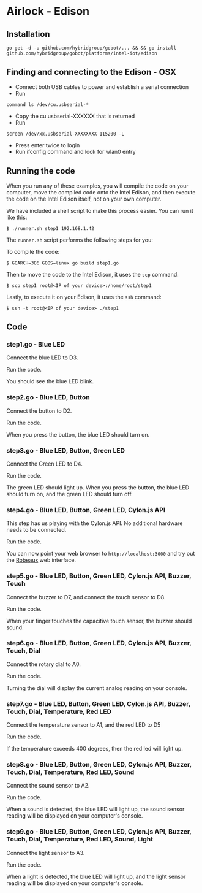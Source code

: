 # Airlock - Edison

## Installation

```
go get -d -u github.com/hybridgroup/gobot/... && && go install github.com/hybridgroup/gobot/platforms/intel-iot/edison
```
## Finding and connecting to the Edison - OSX
- Connect both USB cables to power and establish a serial connection
- Run 
```
command ls /dev/cu.usbserial-*
```
- Copy the cu.usbserial-XXXXXX that is returned
- Run 
```
screen /dev/xx.usbserial-XXXXXXXX 115200 –L
```
- Press enter twice to login
- Run ifconfig command and look for wlan0 entry 

## Running the code
When you run any of these examples, you will compile the code on your computer, move the compiled code onto the Intel Edison, and then execute the code on the Intel Edison itself, not on your own computer.

We have included a shell script to make this process easier. You can run it like this:

```
$ ./runner.sh step1 192.168.1.42
```

The `runner.sh` script performs the following steps for you:

To compile the code:

```
$ GOARCH=386 GOOS=linux go build step1.go
```

Then to move the code to the Intel Edison, it uses the `scp` command:

```
$ scp step1 root@<IP of your device>:/home/root/step1
```

Lastly, to execute it on your Edison, it uses the `ssh` command:

```
$ ssh -t root@<IP of your device> ./step1
```

## Code

### step1.go - Blue LED

Connect the blue LED to D3.

Run the code.

You should see the blue LED blink.

### step2.go - Blue LED, Button

Connect the button to D2.

Run the code.

When you press the button, the blue LED should turn on.

### step3.go - Blue LED, Button, Green LED

Connect the Green LED to D4.

Run the code.

The green LED should light up. When you press the button, the blue LED should turn on, and the green LED should turn off.

### step4.go - Blue LED, Button, Green LED, Cylon.js API

This step has us playing with the Cylon.js API. No additional hardware needs to be connected.

Run the code.

You can now point your web browser to `http://localhost:3000` and try out the [Robeaux](https://github.com/hybridgroup/robeaux) web interface.

### step5.go - Blue LED, Button, Green LED, Cylon.js API, Buzzer, Touch

Connect the buzzer to D7, and connect the touch sensor to D8.

Run the code.

When your finger touches the capacitive touch sensor, the buzzer should sound.

### step6.go - Blue LED, Button, Green LED, Cylon.js API, Buzzer, Touch, Dial

Connect the rotary dial to A0.

Run the code.

Turning the dial will display the current analog reading on your console.

### step7.go - Blue LED, Button, Green LED, Cylon.js API, Buzzer, Touch, Dial, Temperature, Red LED

Connect the temperature sensor to A1, and the red LED to D5

Run the code.

If the temperature exceeds 400 degrees, then the red led will light up.

### step8.go - Blue LED, Button, Green LED, Cylon.js API, Buzzer, Touch, Dial, Temperature, Red LED, Sound

Connect the sound sensor to A2.

Run the code.

When a sound is detected, the blue LED will light up, the sound sensor reading will be displayed on your computer's console.

### step9.go - Blue LED, Button, Green LED, Cylon.js API, Buzzer, Touch, Dial, Temperature, Red LED, Sound, Light

Connect the light sensor to A3.

Run the code.

When a light is detected, the blue LED will light up, and the light sensor reading will be displayed on your computer's console.
